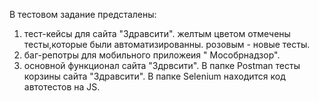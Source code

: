 В тестовом задание предсталены:
1. тест-кейсы для сайта "Здравсити". желтым цветом отмечены тесты,которые были автоматизированны. розовым - новые тесты.
2. баг-репотры для мобильного приложеия " Мособрнадзор".
3. основной функционал сайта "Здрвсити".
В папке Postman тесты корзины сайта "Здравсити".
В папке Selenium находится код автотестов на JS. 
